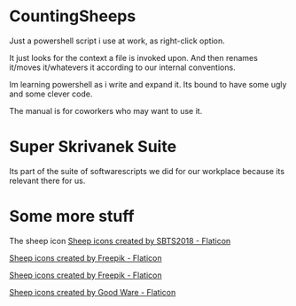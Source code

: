 
# CountingSheeps
Just a powershell script i use at work, as right-click option.

It just looks for the context a file is invoked upon.
And then renames it/moves it/whatevers it according to our internal conventions.

Im learning powershell as i write and expand it. Its bound to have some ugly and some clever code.

The manual is for coworkers who may want to use it.

# Super Skrivanek Suite

Its part of the suite of softwarescripts we did for our workplace because its relevant there for us.

# Some more stuff

The sheep icon
<a href="https://www.flaticon.com/free-icons/sheep" title="sheep icons">Sheep icons created by SBTS2018 - Flaticon</a>

<a href="https://www.flaticon.com/free-icons/sheep" title="sheep icons">Sheep icons created by Freepik - Flaticon</a>

<a href="https://www.flaticon.com/free-icons/sheep" title="sheep icons">Sheep icons created by Freepik - Flaticon</a>

<a href="https://www.flaticon.com/free-icons/sheep" title="sheep icons">Sheep icons created by Good Ware - Flaticon</a>